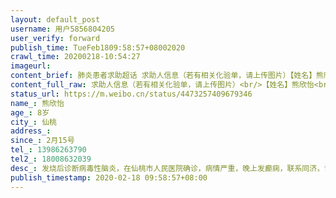 ```yaml
---
layout: default_post
username: 用户5856804205
user_verify: forward
publish_time: TueFeb1809:58:57+08002020
crawl_time: 20200218-10:54:27
imageurl: 
content_brief: 肺炎患者求助超话 求助人信息（若有相关化验单，请上传图片）【姓名】熊欣怡【年龄】8岁【所在城市】仙桃【所在小区、社区】【患病时间】2月15号【联系方式】13986263790【其他紧急联系人】18008632039【病情描述】 发烧后诊断病毒性脑炎，在仙桃市人民医院确诊，病情严重，晚上发癫痫，联 ...全文
content_full_raw: 求助人信息（若有相关化验单，请上传图片）<br/>【姓名】熊欣怡<br/>【年龄】8岁<br/>【所在城市】仙桃<br/>【所在小区、社区】<br/>【患病时间】2月15号<br/>【联系方式】13986263790<br/>【其他紧急联系人】18008632039<br/>【病情描述】发烧后诊断病毒性脑炎，在仙桃市人民医院确诊，病情严重，晚上发癫痫，联系同济，协和表示，必须要联系武汉当地医院，并有床位接收才能过去，希望大家扩散，帮帮忙，小孩才8岁，平时很乖，如治疗不及时，小孩可能会智力低下，请大家帮帮忙！谢谢大家
status_url: https://m.weibo.cn/status/4473257409679346
name_: 熊欣怡
age_: 8岁
city_: 仙桃
address_: 
since_: 2月15号
tel_: 13986263790
tel2_: 18008632039
desc_: 发烧后诊断病毒性脑炎，在仙桃市人民医院确诊，病情严重，晚上发癫痫，联系同济，协和表示，必须要联系武汉当地医院，并有床位接收才能过去，希望大家扩散，帮帮忙，小孩才8岁，平时很乖，如治疗不及时，小孩可能会智力低下，请大家帮帮忙！谢谢大家
publish_timestamp: 2020-02-18 09:58:57+08:00
---
```

